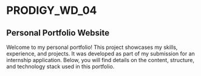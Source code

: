 # PRODIGY_WD_04
## Personal Portfolio Website
Welcome to my personal portfolio! This project showcases my skills, experience, and projects. It was developed as part of my submission for an internship application. Below, you will find details on the content, structure, and technology stack used in this portfolio.
